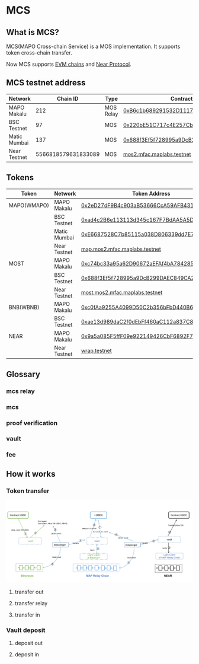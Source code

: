 # MCS 

## What is MCS?
MCS(MAPO Cross-chain Service) is a MOS implementation. It supports token cross-chain transfer.

Now MCS supports [EVM chains](https://github.com/mapprotocol/map-contracts/tree/main/mcs/evmv2) and [Near Protocol](https://github.com/mapprotocol/map-contracts/tree/main/mcs/near).


## MCS testnet address


| Network      | Chain ID                | Type      | Contract Address                                                                                                                |
|--------------|-------------------------|-----------|---------------------------------------------------------------------------------------------------------------------------------|
| MAPO Makalu  | 212                     | MOS Relay | [0xB6c1b689291532D11172Fb4C204bf13169EC0dCA](https://testnet.maposcan.io/address/0xb6c1b689291532d11172fb4c204bf13169ec0dca)    |
| BSC Testnet  | 97                      | MOS       | [0x220bE51C717c4E257Cb8e96be8591740336623F8](https://testnet.bscscan.com/address/0x220bE51C717c4E257Cb8e96be8591740336623F8)    |
| Matic Mumbai | 137                     | MOS       | [0x688f3Ef5f728995a9DcB299DAEC849CA2E49ddE1](https://mumbai.polygonscan.com/address/0x688f3Ef5f728995a9DcB299DAEC849CA2E49ddE1) |
| Near Testnet | 5566818579631833089 |  MOS      | [mos2.mfac.maplabs.testnet](https://explorer.testnet.near.org/accounts/mos2.mfac.maplabs.testnet)                               |

## Tokens

| Token       | Network      | Token Address                                                                                                                 | Decimals  | Note     |
|-------------|--------------|-------------------------------------------------------------------------------------------------------------------------------|----------|----------|
| MAPO(WMAPO) | MAPO Makalu  | [0x2eD27dF9B4c903aB53666CcA59AFB431F7D15e91](https://testnet.maposcan.io/token/0x2ed27df9b4c903ab53666cca59afb431f7d15e91)    | 18 |          |
|             | BSC Testnet  | [0xad4c2B6e113113d345c167F7BdAA5A5D1cD00273](https://testnet.bscscan.com/token/0xad4c2b6e113113d345c167f7bdaa5a5d1cd00273)    | 18 | mintable |
|             | Matic Mumbai | [0xE6687528C7b85115a038D806339dd7E7b869B87C](https://mumbai.polygonscan.com/token/0xE6687528C7b85115a038D806339dd7E7b869B87C) | 18 | mintable |
|             | Near Testnet | [map.mos2.mfac.maplabs.testnet](https://explorer.testnet.near.org/accounts/map.mos2.mfac.maplabs.testnet)                     | 24 | mintable |
| MOST        | MAPO Makalu  | [0xc74bc33a95a62D90672aEFAf4bA784285903cf09](https://testnet.maposcan.io/token/0xc74bc33a95a62d90672aefaf4ba784285903cf09)    | 18 |          |
|             | BSC Testnet  | [0x688f3Ef5f728995a9DcB299DAEC849CA2E49ddE1](https://testnet.bscscan.com/token/0x688f3Ef5f728995a9DcB299DAEC849CA2E49ddE1)    | 18 | mintable |
|             | Near Testnet | [most.mos2.mfac.maplabs.testnet](https://explorer.testnet.near.org/accounts/most.mos2.mfac.maplabs.testnet)                   | 24 | mintable |
| BNB(WBNB)   | MAPO Makalu  | [0xc0fAa9255A4099D50C2b356bFbD440B69359cEa3](https://testnet.maposcan.io/token/0xc0faa9255a4099d50c2b356bfbd440b69359cea3)    | 18 | mintable |
|         | BSC Testnet  | [0xae13d989daC2f0dEbFf460aC112a837C89BAa7cd](https://testnet.bscscan.com/token/0xae13d989daC2f0dEbFf460aC112a837C89BAa7cd)    | 18 |          |
| NEAR        | MAPO Makalu | [0x9a5a085F5ffF09e922149426CbF6892F7df1dF79](https://testnet.maposcan.io/token/0x9a5a085f5fff09e922149426cbf6892f7df1df79)    | 18 | mintable |
|             | Near Testnet | [wrap.testnet](https://explorer.testnet.near.org/accounts/wrap.testnet)                                                       | 24 |          |

## Glossary

### mcs relay

### mcs

### proof verification

### vault

### fee

## How it works

### Token transfer

![MCS Flow](mcs.png)


1. transfer out

2. transfer relay

3. transfer in


### Vault deposit

1. deposit out

2. deposit in